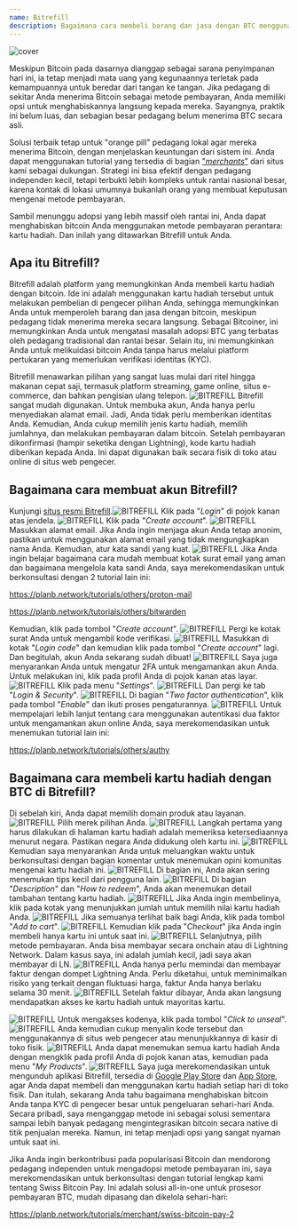 ```yaml
---
name: Bitrefill
description: Bagaimana cara membeli barang dan jasa dengan BTC menggunakan Bitrefill?
---
```

![cover](assets/cover.webp)

Meskipun Bitcoin pada dasarnya dianggap sebagai sarana penyimpanan hari ini, ia tetap menjadi mata uang yang kegunaannya terletak pada kemampuannya untuk beredar dari tangan ke tangan. Jika pedagang di sekitar Anda menerima Bitcoin sebagai metode pembayaran, Anda memiliki opsi untuk menghabiskannya langsung kepada mereka. Sayangnya, praktik ini belum luas, dan sebagian besar pedagang belum menerima BTC secara asli.

Solusi terbaik tetap untuk "orange pill" pedagang lokal agar mereka menerima Bitcoin, dengan menjelaskan keuntungan dari sistem ini. Anda dapat menggunakan tutorial yang tersedia di bagian ["*merchants*"](https://planb.network/tutorials/merchant) dari situs kami sebagai dukungan. Strategi ini bisa efektif dengan pedagang independen kecil, tetapi terbukti lebih kompleks untuk rantai nasional besar, karena kontak di lokasi umumnya bukanlah orang yang membuat keputusan mengenai metode pembayaran.

Sambil menunggu adopsi yang lebih massif oleh rantai ini, Anda dapat menghabiskan bitcoin Anda menggunakan metode pembayaran perantara: kartu hadiah. Dan inilah yang ditawarkan Bitrefill untuk Anda.

## Apa itu Bitrefill?

Bitrefill adalah platform yang memungkinkan Anda membeli kartu hadiah dengan bitcoin. Ide ini adalah menggunakan kartu hadiah tersebut untuk melakukan pembelian di pengecer pilihan Anda, sehingga memungkinkan Anda untuk memperoleh barang dan jasa dengan bitcoin, meskipun pedagang tidak menerima mereka secara langsung. Sebagai Bitcoiner, ini memungkinkan Anda untuk mengatasi masalah adopsi BTC yang terbatas oleh pedagang tradisional dan rantai besar. Selain itu, ini memungkinkan Anda untuk melikuidasi bitcoin Anda tanpa harus melalui platform pertukaran yang memerlukan verifikasi identitas (KYC).

Bitrefill menawarkan pilihan yang sangat luas mulai dari ritel hingga makanan cepat saji, termasuk platform streaming, game online, situs e-commerce, dan bahkan pengisian ulang telepon.
![BITREFILL](assets/notext/01.webp)
Bitrefill sangat mudah digunakan. Untuk membuka akun, Anda hanya perlu menyediakan alamat email. Jadi, Anda tidak perlu memberikan identitas Anda. Kemudian, Anda cukup memilih jenis kartu hadiah, memilih jumlahnya, dan melakukan pembayaran dalam bitcoin. Setelah pembayaran dikonfirmasi (hampir seketika dengan Lightning), kode kartu hadiah diberikan kepada Anda. Ini dapat digunakan baik secara fisik di toko atau online di situs web pengecer.

## Bagaimana cara membuat akun Bitrefill?
Kunjungi [situs resmi Bitrefill](https://www.bitrefill.com).![BITREFILL](assets/notext/02.webp)
Klik pada "*Login*" di pojok kanan atas jendela.
![BITREFILL](assets/notext/03.webp)
Klik pada "*Create account*".
![BITREFILL](assets/notext/04.webp)
Masukkan alamat email. Jika Anda ingin menjaga akun Anda tetap anonim, pastikan untuk menggunakan alamat email yang tidak mengungkapkan nama Anda. Kemudian, atur kata sandi yang kuat.
![BITREFILL](assets/notext/05.webp)
Jika Anda ingin belajar bagaimana cara mudah membuat kotak surat email yang aman dan bagaimana mengelola kata sandi Anda, saya merekomendasikan untuk berkonsultasi dengan 2 tutorial lain ini:

https://planb.network/tutorials/others/proton-mail

https://planb.network/tutorials/others/bitwarden

Kemudian, klik pada tombol "*Create account*".
![BITREFILL](assets/notext/06.webp)
Pergi ke kotak surat Anda untuk mengambil kode verifikasi.
![BITREFILL](assets/notext/07.webp)
Masukkan di kotak "*Login code*" dan kemudian klik pada tombol "*Create account*" lagi.
Dan begitulah, akun Anda sekarang sudah dibuat!
![BITREFILL](assets/notext/09.webp)
Saya juga menyarankan Anda untuk mengatur 2FA untuk mengamankan akun Anda. Untuk melakukan ini, klik pada profil Anda di pojok kanan atas layar.
![BITREFILL](assets/notext/10.webp)
Klik pada menu "*Settings*".
![BITREFILL](assets/notext/11.webp)
Dan pergi ke tab "*Login & Security*".
![BITREFILL](assets/notext/12.webp)
Di bagian "*Two factor authentication*", klik pada tombol "*Enable*" dan ikuti proses pengaturannya.
![BITREFILL](assets/notext/13.webp)
Untuk mempelajari lebih lanjut tentang cara menggunakan autentikasi dua faktor untuk mengamankan akun online Anda, saya merekomendasikan untuk menemukan tutorial lain ini:

https://planb.network/tutorials/others/authy

## Bagaimana cara membeli kartu hadiah dengan BTC di Bitrefill?

Di sebelah kiri, Anda dapat memilih domain produk atau layanan.
![BITREFILL](assets/notext/14.webp)
Pilih merek pilihan Anda.
![BITREFILL](assets/notext/15.webp)
Langkah pertama yang harus dilakukan di halaman kartu hadiah adalah memeriksa ketersediaannya menurut negara. Pastikan negara Anda didukung oleh kartu ini.
![BITREFILL](assets/notext/16.webp)
Kemudian saya menyarankan Anda untuk meluangkan waktu untuk berkonsultasi dengan bagian komentar untuk menemukan opini komunitas mengenai kartu hadiah ini.
![BITREFILL](assets/notext/17.webp)
Di bagian ini, Anda akan sering menemukan tips kecil dari pengguna lain.
![BITREFILL](assets/notext/18.webp)
Di bagian "*Description*" dan "*How to redeem*", Anda akan menemukan detail tambahan tentang kartu hadiah. ![BITREFILL](assets/notext/19.webp)
Jika Anda ingin membelinya, klik pada kotak yang menunjukkan jumlah untuk memilih nilai kartu hadiah Anda.
![BITREFILL](assets/notext/20.webp)
Jika semuanya terlihat baik bagi Anda, klik pada tombol "*Add to cart*".
![BITREFILL](assets/notext/21.webp)
Kemudian klik pada "*Checkout*" jika Anda ingin membeli hanya kartu ini untuk saat ini.
![BITREFILL](assets/notext/22.webp)
Selanjutnya, pilih metode pembayaran. Anda bisa membayar secara onchain atau di Lightning Network. Dalam kasus saya, ini adalah jumlah kecil, jadi saya akan membayar di LN.
![BITREFILL](assets/notext/23.webp)
Anda hanya perlu memindai dan membayar faktur dengan dompet Lightning Anda. Perlu diketahui, untuk meminimalkan risiko yang terkait dengan fluktuasi harga, faktur Anda hanya berlaku selama 30 menit.
![BITREFILL](assets/notext/24.webp)
Setelah faktur dibayar, Anda akan langsung mendapatkan akses ke kartu hadiah untuk mayoritas kartu.

![BITREFILL](assets/notext/25.webp)
Untuk mengakses kodenya, klik pada tombol "*Click to unseal*".
![BITREFILL](assets/notext/26.webp)
Anda kemudian cukup menyalin kode tersebut dan menggunakannya di situs web pengecer atau menunjukkannya di kasir di toko fisik.
![BITREFILL](assets/notext/27.webp)
Anda dapat menemukan semua kartu hadiah Anda dengan mengklik pada profil Anda di pojok kanan atas, kemudian pada menu "*My Products*".
![BITREFILL](assets/notext/28.webp)
Saya juga merekomendasikan untuk mengunduh aplikasi Bitrefill, tersedia di [Google Play Store](https://play.google.com/store/apps/details?id=com.bitrefill.app) dan [App Store](https://apps.apple.com/in/app/bitrefill/id1378102623), agar Anda dapat membeli dan menggunakan kartu hadiah setiap hari di toko fisik.
Dan itulah, sekarang Anda tahu bagaimana menghabiskan bitcoin Anda tanpa KYC di pengecer besar untuk pengeluaran sehari-hari Anda. Secara pribadi, saya menganggap metode ini sebagai solusi sementara sampai lebih banyak pedagang mengintegrasikan bitcoin secara native di titik penjualan mereka. Namun, ini tetap menjadi opsi yang sangat nyaman untuk saat ini.

Jika Anda ingin berkontribusi pada popularisasi Bitcoin dan mendorong pedagang independen untuk mengadopsi metode pembayaran ini, saya merekomendasikan untuk berkonsultasi dengan tutorial lengkap kami tentang Swiss Bitcoin Pay. Ini adalah solusi all-in-one untuk prosesor pembayaran BTC, mudah dipasang dan dikelola sehari-hari:

https://planb.network/tutorials/merchant/swiss-bitcoin-pay-2